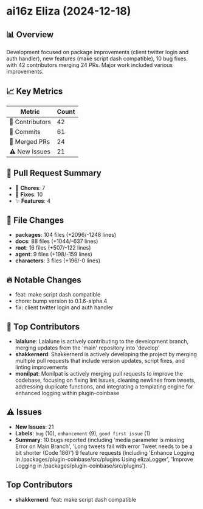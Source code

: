 # ai16z Eliza (2024-12-18)
    
## 📊 Overview
Development focused on package improvements (client twitter login and auth handler), new features (make script dash compatible), 10 bug fixes. with 42 contributors merging 24 PRs. Major work included various improvements.

## 📈 Key Metrics
| Metric | Count |
|---------|--------|
| 👥 Contributors | 42 |
| 📝 Commits | 61 |
| 🔄 Merged PRs | 24 |
| ⚠️ New Issues | 21 |

## 🔄 Pull Request Summary
- 🧹 **Chores**: 7
- 🐛 **Fixes**: 10
- ✨ **Features**: 4

## 📁 File Changes
- **packages**: 104 files (+2096/-1248 lines)
- **docs**: 88 files (+1044/-637 lines)
- **root**: 16 files (+507/-122 lines)
- **agent**: 9 files (+198/-159 lines)
- **characters**: 3 files (+196/-0 lines)

## 🔥 Notable Changes
- feat: make script dash compatible
- chore: bump version to 0.1.6-alpha.4
- fix: client twitter login and auth handler

## 👥 Top Contributors
- **lalalune**: Lalalune is actively contributing to the development branch, merging updates from the 'main' repository into 'develop'
- **shakkernerd**: Shakkernerd is actively developing the project by merging multiple pull requests that include version updates, script fixes, and linting improvements
- **monilpat**: Monilpat is actively merging pull requests to improve the codebase, focusing on fixing lint issues, cleaning newlines from tweets, addressing duplicate functions, and integrating a templating engine for enhanced logging within plugin-coinbase

## ⚠️ Issues
- **New Issues**: 21
- **Labels**: `bug` (10), `enhancement` (9), `good first issue` (1)
- **Summary**: 10 bugs reported (including 'media parameter is missing Error on Main Branch', 'Long tweets fail with error Tweet needs to be a bit shorter (Code 186)') 9 feature requests (including 'Enhance Logging in /packages/plugin-coinbase/src/plugins Using elizaLogger', 'Improve Logging in /packages/plugin-coinbase/src/plugins').

## Top Contributors
- **shakkernerd**: feat: make script dash compatible